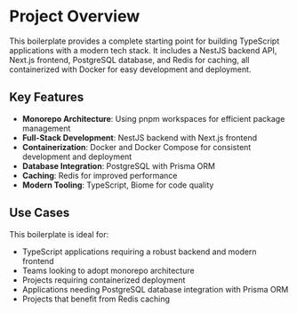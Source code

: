 # Project Overview

This boilerplate provides a complete starting point for building TypeScript applications with a modern tech stack. It includes a NestJS backend API, Next.js frontend, PostgreSQL database, and Redis for caching, all containerized with Docker for easy development and deployment.

## Key Features

- **Monorepo Architecture**: Using pnpm workspaces for efficient package management
- **Full-Stack Development**: NestJS backend with Next.js frontend
- **Containerization**: Docker and Docker Compose for consistent development and deployment
- **Database Integration**: PostgreSQL with Prisma ORM
- **Caching**: Redis for improved performance
- **Modern Tooling**: TypeScript, Biome for code quality

## Use Cases

This boilerplate is ideal for:

- TypeScript applications requiring a robust backend and modern frontend
- Teams looking to adopt monorepo architecture
- Projects requiring containerized deployment
- Applications needing PostgreSQL database integration with Prisma ORM
- Projects that benefit from Redis caching
